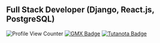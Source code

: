 ## Full Stack Developer (Django, React.js, PostgreSQL)
![Profile View Counter](https://komarev.com/ghpvc/?username=m-a-y-h)  [![GMX Badge](https://img.shields.io/badge/-GMX-1111BF?style=flat-square&logo=Gmx&logoColor=white&link=mailto:mayh@gmx.fr)](mailto:mayh@gmx.fr)  [![Tutanota Badge](https://img.shields.io/badge/-Tuta-FF3333?style=flat-square&logo=Tutanota&logoColor=white&link=mailto:colloquially.mayh@tutanota.de)](mailto:colloquially.mayh@tutanota.de)
<!--
**m-a-y-h/m-a-y-h** is a ✨ _special_ ✨ repository because its `README.md` (this file) appears on your GitHub profile.

Here are some ideas to get you started:

- 🔭 I’m currently working on ...
- 🌱 I’m currently learning ...
- 👯 I’m looking to collaborate on ...
- 🤔 I’m looking for help with ...
- 💬 Ask me about ...
- 📫 How to reach me: ...
- 😄 Pronouns: ...
- ⚡ Fun fact: ...
-->
